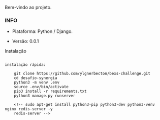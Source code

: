 Bem-vindo ao projeto.

### INFO ###

* Plataforma: Python / Django.

* Versão: 0.0.1

Instalação
~~~~~~~~~~

instalação rápida:

    git clone https://github.com/ylgnerbecton/bexs-challenge.git
    cd desafio-synergia
    python3 -m venv .env
    source .env/bin/activate
    pip3 install -r requirements.txt
    python3 manage.py runserver

    <!-- sudo apt-get install python3-pip python3-dev python3-venv nginx redis-server -y
    redis-server -->